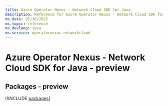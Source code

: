 ```yaml
---
title: Azure Operator Nexus - Network Cloud SDK for Java
description: Reference for Azure Operator Nexus - Network Cloud SDK for Java
ms.date: 07/30/2025
ms.topic: reference
ms.devlang: java
ms.service: operatornexus-networkcloud
---
```

# Azure Operator Nexus - Network Cloud SDK for Java - preview
## Packages - preview
[!INCLUDE [packages](operator-nexus---network-cloud-index.md)]